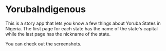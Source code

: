 # YorubaIndigenous
This is a story app that lets you know a few things about Yoruba States in Nigeria. The first page for each state has the name of the state's capital while the last page has the nickname of the state.

You can check out the screenshots.
